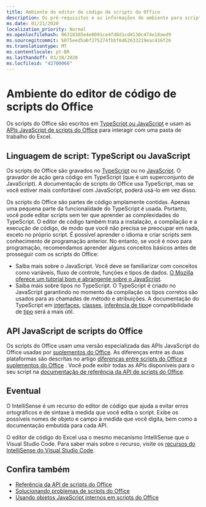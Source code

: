 ```yaml
---
title: Ambiente do editor de código de scripts do Office
description: Os pré-requisitos e as informações de ambiente para scripts do Office no Excel na Web.
ms.date: 01/21/2020
localization_priority: Normal
ms.openlocfilehash: 06318305e4e0091ce4fd8d1cd8130c474e18aed9
ms.sourcegitcommit: b075eed5a6f275274fbbf6d62633219eac416f26
ms.translationtype: MT
ms.contentlocale: pt-BR
ms.lasthandoff: 03/10/2020
ms.locfileid: "42700066"
---
```

# <a name="office-scripts-code-editor-environment"></a>Ambiente do editor de código de scripts do Office

Os scripts do Office são escritos em [TypeScript ou JavaScript](#scripting-language-typescript-or-javascript) e usam as [APIs JavaScript de scripts do Office](#office-scripts-javascript-api) para interagir com uma pasta de trabalho do Excel.

## <a name="scripting-language-typescript-or-javascript"></a>Linguagem de script: TypeScript ou JavaScript

Os scripts do Office são gravados no [TypeScript](https://www.typescriptlang.org/docs/home.html) ou no [JavaScript](https://developer.mozilla.org/docs/Web/JavaScript). O gravador de ação gera código em TypeScript (que é um superconjunto de JavaScript). A documentação de scripts do Office usa TypeScript, mas se você estiver mais confortável com JavaScript, poderá usá-lo em vez disso.

Os scripts do Office são partes de código amplamente contidas. Apenas uma pequena parte da funcionalidade do TypeScript é usada. Portanto, você pode editar scripts sem ter que aprender as complexidades do TypeScript. O editor de código também trata a instalação, a compilação e a execução de código, de modo que você não precisa se preocupar em nada, exceto no próprio script. É possível aprender o idioma e criar scripts sem conhecimento de programação anterior. No entanto, se você é novo para programação, recomendamos aprender alguns conceitos básicos antes de prosseguir com os scripts do Office:

- Saiba mais sobre o JavaScript. Você deve se familiarizar com conceitos como variáveis, fluxo de controle, funções e tipos de dados. [O Mozilla oferece um tutorial bom e abrangente sobre o JavaScript](https://developer.mozilla.org/docs/Web/JavaScript/Guide/Introduction).
- Saiba mais sobre tipos no TypeScript. O TypeScript é criado no JavaScript garantindo no momento da compilação os tipos corretos são usados para as chamadas de método e atribuições. A documentação do TypeScript em [interfaces](https://www.typescriptlang.org/docs/handbook/interfaces.html), [classes](https://www.typescriptlang.org/docs/handbook/classes.html), [inferência de tipo](https://www.typescriptlang.org/docs/handbook/type-inference.html)e compatibilidade de [tipo](https://www.typescriptlang.org/docs/handbook/type-compatibility.html) será a mais útil.

## <a name="office-scripts-javascript-api"></a>API JavaScript de scripts do Office

Os scripts do Office usam uma versão especializada das APIs JavaScript do Office usadas por [suplementos do Office](/office/dev/add-ins/overview/index). As diferenças entre as duas plataformas são descritas no artigo [diferenças entre scripts do Office e suplementos do Office](../resources/add-ins-differences.md#apis) . Você pode exibir todas as APIs disponíveis para o seu script na [documentação de referência da API de scripts do Office](/javascript/api/office-scripts/overview).

## <a name="intellisense"></a>Eventual

O IntelliSense é um recurso do editor de código que ajuda a evitar erros ortográficos e de sintaxe à medida que você edita o script. Exibe os possíveis nomes de objeto e campo à medida que você digita, bem como a documentação embutida para cada API.

O editor de código do Excel usa o mesmo mecanismo IntelliSense que o Visual Studio Code. Para saber mais sobre o recurso, visite os [recursos do IntelliSense do Visual Studio Code](https://code.visualstudio.com/docs/editor/intellisense#_intellisense-features).

## <a name="see-also"></a>Confira também

- [Referência da API de scripts do Office](/javascript/api/office-scripts/overview)
- [Solucionando problemas de scripts do Office](../testing/troubleshooting.md)
- [Usando objetos JavaScript internos em scripts do Office](../develop/javascript-objects.md)
